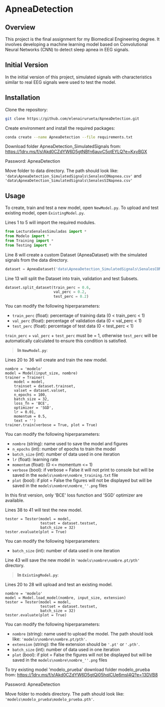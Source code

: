# ApneaDetection
## Overview
This project is the final assignment for my Biomedical Engineering degree. It involves developing a machine learning model based on Convolutional Neural Networks (CNN) to detect sleep apnea in EEG signals.
## Initial Version
In the initial version of this project, simulated signals with characteristics similar to real EEG signals were used to test the model.
## Installation

Clone the repository:
```bash
git clone https://github.com/elenairurueta/ApneaDetection.git
```
Create environment and install the required packages:
```bash
conda create --name ApneaDetection --file requirements.txt
```

Download folder ApneaDetection_SimulatedSignals from: https://1drv.ms/f/s!Akd0CZdYW6D5gtNBfn6auvC5otEYLQ?e=KxyBGX

Password: ApneaDetection

Move folder to data directory.
The path should look like: ```'data\ApneaDetection_SimulatedSignals\SenalesCONapnea.csv'``` and ```'data\ApneaDetection_SimulatedSignals\SenalesSINapnea.csv'```

## Usage
To create, train and test a new model, open ```NewModel.py```. To upload and test existing model, open ```ExistingModel.py```.

Lines 1 to 5 will import the required modules. 
```python
from LecturaSenalesSimuladas import *
from Modelo import *
from Training import *
from Testing import *
```
Line 8 will create a custom Dataset (ApneaDataset) with the simulated signals from the data directory.
```python
dataset = ApneaDataset('data\ApneaDetection_SimulatedSignals\SenalesCONapnea.csv', 'data\ApneaDetection_SimulatedSignals\SenalesSINapnea.csv')
```

Line 13 will split the Dataset into train, validation and test Subsets. 
```python
dataset.split_dataset(train_perc = 0.6, 
                      val_perc = 0.2, 
                      test_perc = 0.2)
```
You can modify the following hiperparameters:
- ```train_perc``` (float): percentage of training data (0 < train_perc < 1)
- ```val_perc``` (float): percentage of validation data (0 < val_perc < 1)
- ```test_perc``` (float): percentage of test data (0 < test_perc < 1)

```train_perc``` + ```val_perc``` + ```test_perc``` must be = 1, otherwise ```test_perc``` will be automatically calculated to ensure this condition is satisfied.

> **In ```NewModel.py```**:

Lines 20 to 36 will create and train the new model.
  ```pyhton
  nombre = 'modelo'
  model = Model(input_size, nombre)
  trainer = Trainer(
      model = model, 
      trainset = dataset.trainset, 
      valset = dataset.valset, 
      n_epochs = 100, 
      batch_size = 32, 
      loss_fn = 'BCE',
      optimizer = 'SGD',
      lr = 0.01, 
      momentum = 0.5,
      text = '')
  trainer.train(verbose = True, plot = True)
  ```
  You can modify the following hiperparameters:
  - ```nombre``` (string): name used to save the model and figures
  - ```n_epochs``` (int): number of epochs to train the model
  - ```batch_size``` (int): number of data used in one iteration
  - ```lr``` (float): learning rate
  - ```momentum``` (float): (0 <= momentum <= 1)
  - ```verbose``` (bool): if verbose = False it will not print to console but will be saved in the ```models\nombre\nombre_training.txt``` file
  - ```plot``` (bool): if plot = False the figures will not be displayed but will be saved in the ```models\nombre\nombre_''.png``` files
  
  In this first version, only 'BCE' loss function and 'SGD' optimizer are available.
  
  Lines 38 to 41 will test the new model. 
  ```pyhton
  tester = Tester(model = model, 
                  testset = dataset.testset, 
                  batch_size = 32)
  tester.evaluate(plot = True)
  ```
  You can modify the following hiperparameters:
  - ```batch_size``` (int): number of data used in one iteration
  
  Line 43 will save the new model in ```'models\nombre\nombre.pt/pth'``` directory.

> **In ```ExistingModel.py```**:

Lines 20 to 28 will upload and test an existing model. 
  ```pyhton
  nombre = 'modelo'
  model = Model.load_model(nombre, input_size, extension)
  tester = Tester(model = model, 
                  testset = dataset.testset, 
                  batch_size = 32)
  tester.evaluate(plot = True)
  ```
  You can modify the following hiperparameters:
  - ```nombre``` (string): name used to upload the model. The path should look like: ```'models\nombre\nombre.pt/pth'```. 
  - ```extension``` (string): the file extension should be ```'.pt'``` or ```'.pth'```. 
  - ```batch_size``` (int): number of data used in one iteration
  - ```plot``` (bool): if plot = False the figures will not be displayed but will be saved in the ```models\nombre\nombre_''.png``` files

To try existing model 'modelo_prueba' download folder modelo_prueba from: https://1drv.ms/f/s!Akd0CZdYW6D5gtQi05hqlCUe6msI4Q?e=13DVB8

Password: ApneaDetection

Move folder to models directory.
The path should look like: ```'models\modelo_prueba\modelo_prueba.pth'```.
